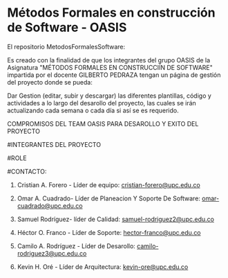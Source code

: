 # Métodos Formales en construcción de Software - OASIS

El repositorio MetodosFormalesSoftware:

Es creado con la finalidad de que los integrantes del grupo OASIS de la Asignatura "MÉTODOS FORMALES EN CONSTRUCCIÍN DE SOFTWARE" impartida por el docente GILBERTO PEDRAZA tengan un página de gestión del proyecto donde se pueda:

Dar Gestion (editar, subir  y descargar) las diferentes plantillas, código y actividades a lo largo del desarollo del proyecto, las cuales se irán actualizando cada semana o cada día si así se es requerido.









COMPROMISOS DEL TEAM OASIS PARA DESAROLLO Y EXITO DEL PROYECTO















#INTEGRANTES DEL PROYECTO 

#ROLE       

#CONTACTO:

1. Cristian A. Forero - Líder de equipo: cristian-forero@upc.edu.co

2. Omar A. Cuadrado- Líder de Planeacion Y Soporte De Software: omar-cuadrado@upc.edu.co

3. Samuel Rodríguez- líder de Calidad: samuel-rodriguez2@upc.edu.co

4. Héctor O. Franco - Líder de Soporte: hector-franco@upc.edu.co

5. Camilo A. Rodríguez - Líder de Desarollo: camilo-rodriguez3@upc.edu.co

6. Kevin H. Oré - Líder de Arquitectura: kevin-ore@upc.edu.co

